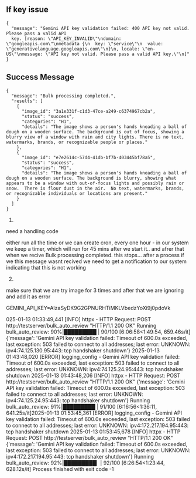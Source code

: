## If key issue

```
{
  "message": "Gemini API key validation failed: 400 API key not valid. Please pass a valid API
  key. [reason: \"API_KEY_INVALID\"\ndomain: \"googleapis.com\"\nmetadata {\n  key: \"service\"\n  value: \"generativelanguage.googleapis.com\"\n}\n, locale: \"en-US\"\nmessage: \"API key not valid. Please pass a valid API key.\"\n]"
}
```

## Success Message

    {
      "message": "Bulk processing completed.",
      "results": [
        {
          "image_id": "3a1e331f-c1d3-47ce-a249-c6374967cb2a",
          "status": "success",
          "categories": "H1",
          "details": "The image shows a person's hands kneading a ball of dough on a wooden surface. The background is out of focus, showing a blurry view of a window with rain and city lights. There is no text, watermarks, brands, or recognizable people or places."
        },
        {
          "image_id": "e7e2614c-57d4-41db-bf7b-403445bf78a5",
          "status": "success",
          "categories": "H1",
          "details": "The image shows a person's hands kneading a ball of dough on a wooden surface. The background is blurry, showing what appears to be a window with out-of-focus lights and possibly rain or snow.  There is flour dust in the air.  No text, watermarks, brands, or recognizable individuals or locations are present."
        }
      ]
    }

1.

need a handling code

either run all the time or
we can create cron, every one hour - in our system we keep a timer, which will run for 45 mins after we start it.. and
afrer that when we recive Bulk processing completed. this stops...
after a process if we this message wasnt recived we need to get a notification to our system indicating that this is not
working

2.

make sure that we are try image for 3 times and after that we are ignoring and add it as error


GEMINI_API_KEY=AIzaSyDK9G2GPNURHTiMKLVbedzYoXi9j0pdoVk







025-01-13 01:33:49,441 [INFO] httpx - HTTP Request: POST http://testserver/bulk_auto_review "HTTP/1.1 200 OK"
Running bulk_auto_review:  90%|█████████ | 90/100 [6:06:58<1:49:54, 659.46s/it]{'message': 'Gemini API key validation failed: Timeout of 600.0s exceeded, last exception: 503 failed to connect to all addresses; last error: UNKNOWN: ipv4:74.125.130.95:443: tcp handshaker shutdown'}
2025-01-13 01:43:48,020 [ERROR] logging_config - Gemini API key validation failed: Timeout of 600.0s exceeded, last exception: 503 failed to connect to all addresses; last error: UNKNOWN: ipv4:74.125.24.95:443: tcp handshaker shutdown
2025-01-13 01:43:48,206 [INFO] httpx - HTTP Request: POST http://testserver/bulk_auto_review "HTTP/1.1 200 OK"
{'message': 'Gemini API key validation failed: Timeout of 600.0s exceeded, last exception: 503 failed to connect to all addresses; last error: UNKNOWN: ipv4:74.125.24.95:443: tcp handshaker shutdown'}
Running bulk_auto_review:  91%|█████████ | 91/100 [6:16:56<1:36:11, 641.25s/it]2025-01-13 01:53:45,361 [ERROR] logging_config - Gemini API key validation failed: Timeout of 600.0s exceeded, last exception: 503 failed to connect to all addresses; last error: UNKNOWN: ipv4:172.217.194.95:443: tcp handshaker shutdown
2025-01-13 01:53:45,678 [INFO] httpx - HTTP Request: POST http://testserver/bulk_auto_review "HTTP/1.1 200 OK"
{'message': 'Gemini API key validation failed: Timeout of 600.0s exceeded, last exception: 503 failed to connect to all addresses; last error: UNKNOWN: ipv4:172.217.194.95:443: tcp handshaker shutdown'}
Running bulk_auto_review:  92%|█████████▏| 92/100 [6:26:54<1:23:44, 628.12s/it]
Process finished with exit code -1